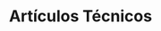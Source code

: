 ---
title: Artículos Técnicos
type: docs
weight: 85
url: /java/technical-articles/
lastmod: "2022-01-27"
---